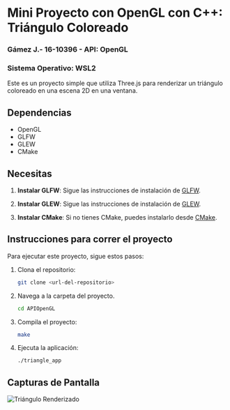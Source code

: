 # Mini Proyecto con OpenGL con C++: Triángulo Coloreado

### Gámez J.- 16-10396 - API: OpenGL 
### Sistema Operativo: WSL2 

Este es un proyecto simple que utiliza Three.js para renderizar un triángulo coloreado en una escena 2D en una ventana.

## Dependencias

- OpenGL
- GLFW
- GLEW
- CMake

## Necesitas

1. **Instalar GLFW**: Sigue las instrucciones de instalación de [GLFW](https://www.glfw.org/download.html).

2. **Instalar GLEW**: Sigue las instrucciones de instalación de [GLEW](http://glew.sourceforge.net/).

3. **Instalar CMake**: Si no tienes CMake, puedes instalarlo desde [CMake](https://cmake.org/download/).

## Instrucciones para correr el proyecto

Para ejecutar este proyecto, sigue estos pasos:

1. Clona el repositorio:
   ```bash
   git clone <url-del-repositorio>

2. Navega a la carpeta del proyecto.
   ```bash
   cd APIOpenGL

3. Compila el proyecto:

   ```bash
   make

4. Ejecuta la aplicación:

   ```bash
   ./triangle_app

## Capturas de Pantalla

![Triángulo Renderizado](renderizado_opengl.png)